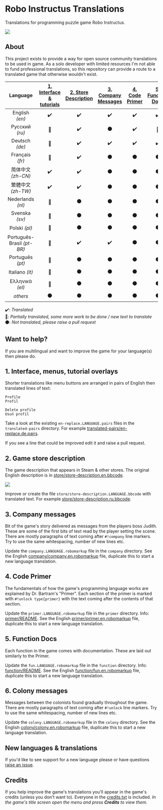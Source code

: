 Robo Instructus Translations
============================
Translations for programming puzzle game Robo Instructus.

![](https://user-images.githubusercontent.com/2331607/61449475-ee2c4c80-a94c-11e9-9390-3832f9c7f1e0.png)

## About
This project exists to provide a way for open source community translations to be used in game. As a solo developer with limited resources I'm not able to fund professional translations, so this repository can provide a route to a translated game that otherwise wouldn't exist.

Language | [1. Interface & tutorials](#1-interface-menus-tutorial-overlays "Interface, menus, tutorial overlays") | [2. Store Description](#2-game-store-description "Game description that appears in Steam & other stores.") | [3. Company Messages](#3-company-messages "Messages from Judith.") | [4. Code Primer](#4-code-primer "Bartram's Code Primer.") | [5. Function Docs](#5-function-docs "Function Documentation") | [6. Colony Messages](#6-colony-messages "Colony Messages")
:---: | :---: | :---: | :---: | :---: | :---: | :---:
English _(en)_ | :heavy_check_mark: | :heavy_check_mark: | :heavy_check_mark: | :heavy_check_mark: | :heavy_check_mark: | :heavy_check_mark:
Русский _(ru)_ | :large_blue_circle: | :heavy_check_mark: | :black_circle: | :heavy_check_mark: | :large_blue_circle: | :black_circle:
Deutsch _(de)_ | :large_blue_circle: | :heavy_check_mark: | :heavy_check_mark: | :heavy_check_mark: | :heavy_check_mark: | :black_circle:
Français _(fr)_ | :large_blue_circle: | :heavy_check_mark: | :black_circle: | :black_circle: | :black_circle: | :black_circle:
简体中文 _(zh-CN)_ | :heavy_check_mark: | :heavy_check_mark: | :black_circle: | :black_circle: | :black_circle: | :black_circle:
繁體中文 _(zh-TW)_ | :heavy_check_mark: | :heavy_check_mark: | :black_circle: | :black_circle: | :black_circle: | :black_circle:
Nederlands _(nl)_ | :large_blue_circle: | :black_circle: | :black_circle: | :black_circle: | :black_circle: | :black_circle:
Svenska _(sv)_ | :large_blue_circle: | :black_circle: | :black_circle: | :black_circle: | :black_circle: | :black_circle:
Polski _(pl)_ | :large_blue_circle: | :black_circle: | :black_circle: | :black_circle: | :black_circle: | :black_circle:
Português-Brasil _(pt-BR)_ | :large_blue_circle: | :heavy_check_mark: | :heavy_check_mark: | :black_circle: | :black_circle: | :black_circle:
Português _(pt)_ | :large_blue_circle: | :black_circle: | :black_circle: | :black_circle: | :black_circle: | :black_circle:
Italiano _(it)_ | :large_blue_circle: | :black_circle: | :black_circle: | :black_circle: | :black_circle: | :black_circle:
Ελληνικά _(el)_ | :large_blue_circle: | :black_circle: | :black_circle: | :black_circle: | :black_circle: | :black_circle:
_others_ | :black_circle: | :black_circle: | :black_circle: | :black_circle: | :black_circle: | :black_circle:

:heavy_check_mark:: _Translated_<br/>
:large_blue_circle:: _Partially translated, some more work to be done / new text to translate_<br/>
:black_circle:: _Not translated, please raise a pull request_<br/>

## Want to help?
If you are multilingual and want to improve the game for your language(s) then please do.

## 1. Interface, menus, tutorial overlays
Shorter translations like menu buttons are arranged in pairs of English then translated lines of text:
```
Profile
Profil

Delete profile
Usuń profil
```

Take a look at the existing `en-replace.LANGUAGE.pairs` files in the `translated-pairs` directory. For example [translated-pairs/en-replace.de.pairs](./translated-pairs/en-replace.de.pairs).

If you see a line that could be improved edit it and raise a pull request.

## 2. Game store description
The game description that appears in Steam & other stores. The original English description is in [store/store-description.en.bbcode](./store/store-description.en.bbcode).

![](https://user-images.githubusercontent.com/2331607/59967068-293d8a80-951d-11e9-92c4-549bbeafe3a8.png)

Improve or create the file `store/store-description.LANGUAGE.bbcode` with translated text. For example [store/store-description.ru.bbcode](./store/store-description.ru.bbcode).

## 3. Company messages
Bit of the game's story delivered as messages from the players boss Judith. These are some of the first bits of text read by the player setting the scene. There are mostly paragraphs of text coming after `#!company` line markers. Try to use the same whitespacing, number of new lines etc.

Update the `company.LANGUAGE.robomarkup` file in the `company` directory. See the English [company/company.en.robomarkup](./company/company.en.robomarkup) file, duplicate this to start a new language translation.

## 4. Code Primer
The fundamentals of how the game's programming language works are explained by Dr. Bartram's "Primer". Each section of the primer is marked with `#!unlock type{primer}` with the text coming after the contents of that section.

Update the `primer.LANGUAGE.robomarkup` file in the `primer` directory. Info: [primer/README](./primer/README.md). See the English [primer/primer.en.robomarkup](./primer/primer.en.robomarkup) file, duplicate this to start a new language translation.

## 5. Function Docs
Each function in the game comes with documentation. These are laid out similarly to the Primer.

Update the `fun.LANGUAGE.robomarkup` file in the `function` directory. Info: [function/README](./function/README.md). See the English [function/fun.en.robomarkup](./function/fun.en.robomarkup) file, duplicate this to start a new language translation.

## 6. Colony messages
Messages between the colonists found gradually throughout the game. There are mostly paragraphs of text coming after `#!unlock` line markers. Try to use the same whitespacing, number of new lines etc.

Update the `colony.LANGUAGE.robomarkup` file in the `colony` directory. See the English [colony/colony.en.robomarkup](./colony/colony.en.robomarkup) file, duplicate this to start a new language translation.

## New languages & translations
If you'd like to see support for a new language please or have questions [raise an issue](https://github.com/big-ab-games/robo-instructus-translation/issues/new).

## Credits
If you help improve the game's translations you'll appear in the game's credits (unless you don't want to). Everyone in the [credits.txt](./credits.txt) is included. _In the game's title screen open the menu and press **Credits** to view them_.
